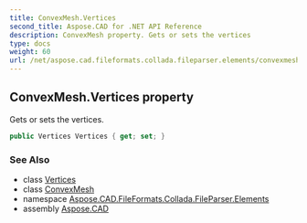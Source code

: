 ```yaml
---
title: ConvexMesh.Vertices
second_title: Aspose.CAD for .NET API Reference
description: ConvexMesh property. Gets or sets the vertices
type: docs
weight: 60
url: /net/aspose.cad.fileformats.collada.fileparser.elements/convexmesh/vertices/
---
```

## ConvexMesh.Vertices property

Gets or sets the vertices.

```csharp
public Vertices Vertices { get; set; }
```

### See Also

* class [Vertices](../../vertices/)
* class [ConvexMesh](../)
* namespace [Aspose.CAD.FileFormats.Collada.FileParser.Elements](../../convexmesh/)
* assembly [Aspose.CAD](../../../)



